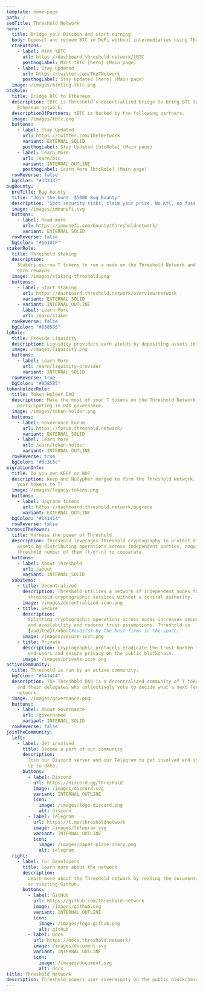 ```yaml
---
template: home-page
path: /
seoTitle: Threshold Network
hero:
  title: Bridge your Bitcoin and start earning.
  body: Deposit and redeem BTC in DeFi without intermediaries using Threshold's tBTC.
  ctaButtons:
    - label: Mint tBTC
      url: https://dashboard.threshold.network/tBTC
      posthogLabel: Mint tBTC [hero] (Main page)
    - label: Stay Updated
      url: https://twitter.com/TheTNetwork
      posthogLabel: Stay Updated [hero] (Main page)
  image: /images/minting-tbtc.png
btcRole:
  title: Bridge BTC to Ethereum
  description: tBTC is Threshold’s decentralized bridge to bring BTC to the
    Ethereum network.
  descriptionOfPartners: tBTC is backed by the following partners.
  image: /images/tbtc.png
  buttons:
    - label: Stay Updated
      url: https://twitter.com/TheTNetwork
      variant: EXTERNAL_SOLID
      posthogLabel: Stay Updated [btcRole] (Main page)
    - label: Learn More
      url: /earn/btc
      variant: INTERNAL_OUTLINE
      posthogLabel: Learn More [btcRole] (Main page)
  rowReverse: false
  bgColor: "#333333"
bugBounty:
  preTitle: Bug bounty
  title: "Join the hunt: $500K Bug Bounty"
  description: "Spot security risks, claim your prize. No KYC, no fuss."
  image: /images/immunefi.svg
  buttons:
    - label: Read more
      url: https://immunefi.com/bounty/thresholdnetwork/
      variant: EXTERNAL_SOLID
  rowReverse: false
  bgColor: "#161A1F"
stakerRole:
  title: Threshold Staking
  description:
    Stakers escrow T tokens to run a node on the Threshold Network and
    earn rewards.
  image: /images/staking-threshold.png
  buttons:
    - label: Start Staking
      url: https://dashboard.threshold.network/overview/network
      variant: EXTERNAL_SOLID
    - variant: INTERNAL_OUTLINE
      label: Learn More
      url: /earn/staker
  rowReverse: false
  bgColor: "#858585"
lpRole:
  title: Provide Liquidity
  description: Liquidity providers earn yields by depositing assets into liquidity pools.
  image: /images/liquidity.png
  buttons:
    - label: Learn More
      url: /earn/liquidity-provider
      variant: INTERNAL_SOLID
  rowReverse: true
  bgColor: "#858585"
tokenHolderRole:
  title: Token Holder DAO
  description: Make the most of your T tokens on the Threshold Network by
    participating in DAO governance.
  image: /images/token-holder.png
  buttons:
    - label: Governance Forum
      url: https://forum.threshold.network/
      variant: EXTERNAL_SOLID
    - label: Learn More
      url: /earn/token-holder
      variant: INTERNAL_OUTLINE
  rowReverse: true
  bgColor: "#3c3c3c"
migrationInfo:
  title: Do you own KEEP or NU?
  description: Keep and NuCypher merged to form the Threshold Network. Upgrade
    your tokens to T!
  image: /images/legacy-tokens.png
  buttons:
    - label: Upgrade tokens
      url: https://dashboard.threshold.network/upgrade
      variant: EXTERNAL_OUTLINE
  bgColor: "#141414"
  rowReverse: false
harnessThePower:
  title: Harness the power of Threshold
  description: Threshold leverages threshold cryptography to protect digital
    assets by distributing operations across independent parties, requiring some
    threshold number of them (t-of-n) to cooperate.
  buttons:
    - label: About Threshold
      url: /about
      variant: INTERNAL_SOLID
  subitems:
    - title: Decentralized
      description: Threshold utilizes a network of independent nodes to provide
        threshold cryptographic services without a central authority.
      image: /images/decentralized-icon.png
    - title: Secure
      description:
        Splitting cryptographic operations across nodes increases security
        and availability and reduces trust assumptions. Threshold is
        [audited](/about#audits) by the best firms in the space.
      image: /images/secure-icon.png
    - title: Private
      description: Cryptographic protocols eradicate the trust burden forced on
        end-users and ensure privacy on the public blockchain.
      image: /images/private-icon.png
activeCommunity:
  title: Threshold is run by an active community.
  bgColor: "#141414"
  description: The Threshold DAO is a decentralized community of T token holders
    and their delegates who collectively vote to decide what's next for the
    network.
  image: /images/governance.png
  buttons:
    - label: About Governance
      url: /governance
      variant: INTERNAL_SOLID
  rowReverse: false
joinTheCommunity:
  left:
    - label: Get involved
      title: Become a part of our community
      description:
        Join our Discord server and our Telegram to get involved and stay
        up to date.
      buttons:
        - label: Discord
          url: https://discord.gg/Threshold
          image: /images/discord.svg
          variant: INTERNAL_OUTLINE
          icon:
            image: /images/logo-discord.png
            alt: discord
        - label: Telegram
          url: https://t.me/thresholdnetwork
          image: /images/telegram.svg
          variant: INTERNAL_OUTLINE
          icon:
            image: /images/paper-plane-sharp.png
            alt: telegram
  right:
    - label: For Developers
      title: Learn more about the network
      description:
        Learn more about the Threshold network by reading the documentation
        or visiting Github.
      buttons:
        - label: GitHub
          url: https://github.com/threshold-network
          image: /images/github.svg
          variant: INTERNAL_OUTLINE
          icon:
            image: /images/logo-github.png
            alt: github
        - label: Docs
          url: https://docs.threshold.network/
          image: /images/document.svg
          variant: INTERNAL_OUTLINE
          icon:
            image: /images/document.svg
            alt: docs
title: Threshold Network
description: Threshold powers user sovereignty on the public blockchain.
---
```

